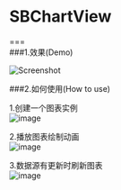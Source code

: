 # SBChartView
===  
###1.效果(Demo)   

![Screenshot](https://raw.github.com/zyangSir/SBChartView/master/SBChartViewDemo.gif)

###2.如何使用(How to use)


1.创建一个图表实例  
![image](https://raw.github.com/zyangSir/SBChartView/master/sc1.png)  
     
2.播放图表绘制动画    
![image](https://raw.github.com/zyangSir/SBChartView/master/sc2.png)

3.数据源有更新时刷新图表   
![image](https://raw.github.com/zyangSir/SBChartView/master/sc3.png)

